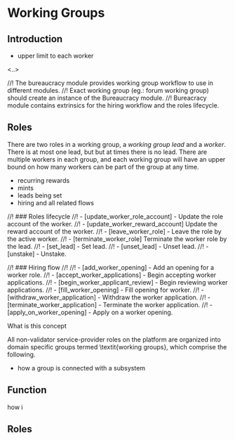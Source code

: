 # Working Groups

## Introduction

- upper limit to each worker

<..>

//! The bureaucracy module provides working group workflow to use in different modules.
//! Exact working group (eg.: forum working group) should create an instance of the Bureaucracy module.
//! Bureacracy module contains extrinsics for the hiring workflow and the roles lifecycle.

## Roles

There are two roles in a working group, a _working group lead_ and a _worker_. There is at most one lead, but but at times there is no lead. There are multiple workers in each group, and each working group will have an upper bound on how many workers can be part of the group at any time.




- recurring rewards
- mints
- leads being set
- hiring and all related flows


//! ### Roles lifecycle
//! - [update_worker_role_account] - Update the role account of the worker.
//! - [update_worker_reward_account]  Update the reward account of the worker.
//! - [leave_worker_role] - Leave the role by the active worker.
//! - [terminate_worker_role] Terminate the worker role by the lead.
//! - [set_lead] - Set lead.
//! - [unset_lead] - Unset lead.
//! - [unstake] - Unstake.




//! ### Hiring flow
//!
//! - [add_worker_opening] - Add an opening for a worker role.
//! - [accept_worker_applications] - Begin accepting worker applications.
//! - [begin_worker_applicant_review] - Begin reviewing worker applications.
//! - [fill_worker_opening] - Fill opening for worker.
//! - [withdraw_worker_application] - Withdraw the worker application.
//! - [terminate_worker_application] - Terminate the worker application.
//! - [apply_on_worker_opening] - Apply on a worker opening.



What is this concept



All non-validator service-provider roles on the platform are organized into domain specific groups termed \textit{working groups}, which comprise the following.


- how a group is connected with a subsystem

## Function

how i

## Roles


